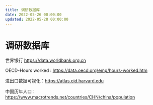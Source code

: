 ```yaml
---
title: 调研数据库
date: 2022-05-26 00:00:00
updated: 2022-05-28 00:00:00
---
```


# 调研数据库

世界银行 https://data.worldbank.org.cn

OECD-Hours worked : https://data.oecd.org/emp/hours-worked.htm

进出口数据可视化：https://atlas.cid.harvard.edu

中国历年人口：https://www.macrotrends.net/countries/CHN/china/population

